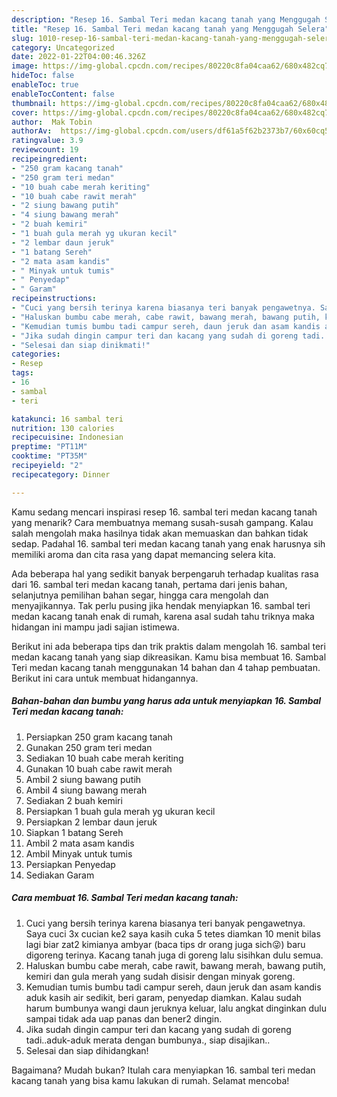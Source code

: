 ```yaml
---
description: "Resep 16. Sambal Teri medan kacang tanah yang Menggugah Selera"
title: "Resep 16. Sambal Teri medan kacang tanah yang Menggugah Selera"
slug: 1010-resep-16-sambal-teri-medan-kacang-tanah-yang-menggugah-selera
category: Uncategorized
date: 2022-01-22T04:00:46.326Z
image: https://img-global.cpcdn.com/recipes/80220c8fa04caa62/680x482cq70/16-sambal-teri-medan-kacang-tanah-foto-resep-utama.jpg
hideToc: false
enableToc: true
enableTocContent: false
thumbnail: https://img-global.cpcdn.com/recipes/80220c8fa04caa62/680x482cq70/16-sambal-teri-medan-kacang-tanah-foto-resep-utama.jpg
cover: https://img-global.cpcdn.com/recipes/80220c8fa04caa62/680x482cq70/16-sambal-teri-medan-kacang-tanah-foto-resep-utama.jpg
author:  Mak Tobin
authorAv:  https://img-global.cpcdn.com/users/df61a5f62b2373b7/60x60cq50/avatar.jpg
ratingvalue: 3.9
reviewcount: 19
recipeingredient:
- "250 gram kacang tanah"
- "250 gram teri medan"
- "10 buah cabe merah keriting"
- "10 buah cabe rawit merah"
- "2 siung bawang putih"
- "4 siung bawang merah"
- "2 buah kemiri"
- "1 buah gula merah yg ukuran kecil"
- "2 lembar daun jeruk"
- "1 batang Sereh"
- "2 mata asam kandis"
- " Minyak untuk tumis"
- " Penyedap"
- " Garam"
recipeinstructions:
- "Cuci yang bersih terinya karena biasanya teri banyak pengawetnya. Saya cuci 3x cucian ke2 saya kasih cuka 5 tetes diamkan 10 menit bilas lagi biar zat2 kimianya ambyar (baca tips dr orang juga sich😜) baru digoreng terinya. Kacang tanah juga di goreng lalu sisihkan dulu semua."
- "Haluskan bumbu cabe merah, cabe rawit, bawang merah, bawang putih, kemiri dan gula merah yang sudah disisir dengan minyak goreng."
- "Kemudian tumis bumbu tadi campur sereh, daun jeruk dan asam kandis aduk kasih air sedikit, beri garam, penyedap diamkan. Kalau sudah harum bumbunya wangi daun jeruknya keluar, lalu angkat dinginkan dulu sampai tidak ada uap panas dan bener2 dingin."
- "Jika sudah dingin campur teri dan kacang yang sudah di goreng tadi..aduk-aduk merata dengan bumbunya., siap disajikan.."
- "Selesai dan siap dinikmati!"
categories:
- Resep
tags:
- 16
- sambal
- teri

katakunci: 16 sambal teri 
nutrition: 130 calories
recipecuisine: Indonesian
preptime: "PT11M"
cooktime: "PT35M"
recipeyield: "2"
recipecategory: Dinner

---
```



Kamu sedang mencari inspirasi resep 16. sambal teri medan kacang tanah yang menarik? Cara membuatnya memang susah-susah gampang. Kalau salah mengolah maka hasilnya tidak akan memuaskan dan bahkan tidak sedap. Padahal 16. sambal teri medan kacang tanah yang enak harusnya sih memiliki aroma dan cita rasa yang dapat memancing selera kita.


Ada beberapa hal yang sedikit banyak berpengaruh terhadap kualitas rasa dari 16. sambal teri medan kacang tanah, pertama dari jenis bahan, selanjutnya pemilihan bahan segar, hingga cara mengolah dan menyajikannya. Tak perlu pusing jika hendak menyiapkan 16. sambal teri medan kacang tanah enak di rumah, karena asal sudah tahu triknya maka hidangan ini mampu jadi sajian istimewa.




Berikut ini ada beberapa tips dan trik praktis dalam mengolah 16. sambal teri medan kacang tanah yang siap dikreasikan. Kamu bisa membuat 16. Sambal Teri medan kacang tanah menggunakan 14 bahan dan 4 tahap pembuatan. Berikut ini cara untuk membuat hidangannya.

<!--inarticleads1-->

##### Bahan-bahan dan bumbu yang harus ada untuk menyiapkan 16. Sambal Teri medan kacang tanah:

1. Persiapkan 250 gram kacang tanah
1. Gunakan 250 gram teri medan
1. Sediakan 10 buah cabe merah keriting
1. Gunakan 10 buah cabe rawit merah
1. Ambil 2 siung bawang putih
1. Ambil 4 siung bawang merah
1. Sediakan 2 buah kemiri
1. Persiapkan 1 buah gula merah yg ukuran kecil
1. Persiapkan 2 lembar daun jeruk
1. Siapkan 1 batang Sereh
1. Ambil 2 mata asam kandis
1. Ambil  Minyak untuk tumis
1. Persiapkan  Penyedap
1. Sediakan  Garam




<!--inarticleads2-->

##### Cara membuat 16. Sambal Teri medan kacang tanah:

1. Cuci yang bersih terinya karena biasanya teri banyak pengawetnya. Saya cuci 3x cucian ke2 saya kasih cuka 5 tetes diamkan 10 menit bilas lagi biar zat2 kimianya ambyar (baca tips dr orang juga sich😜) baru digoreng terinya. Kacang tanah juga di goreng lalu sisihkan dulu semua.
1. Haluskan bumbu cabe merah, cabe rawit, bawang merah, bawang putih, kemiri dan gula merah yang sudah disisir dengan minyak goreng.
1. Kemudian tumis bumbu tadi campur sereh, daun jeruk dan asam kandis aduk kasih air sedikit, beri garam, penyedap diamkan. Kalau sudah harum bumbunya wangi daun jeruknya keluar, lalu angkat dinginkan dulu sampai tidak ada uap panas dan bener2 dingin.
1. Jika sudah dingin campur teri dan kacang yang sudah di goreng tadi..aduk-aduk merata dengan bumbunya., siap disajikan..
1. Selesai dan siap dihidangkan!



Bagaimana? Mudah bukan? Itulah cara menyiapkan 16. sambal teri medan kacang tanah yang bisa kamu lakukan di rumah. Selamat mencoba!
